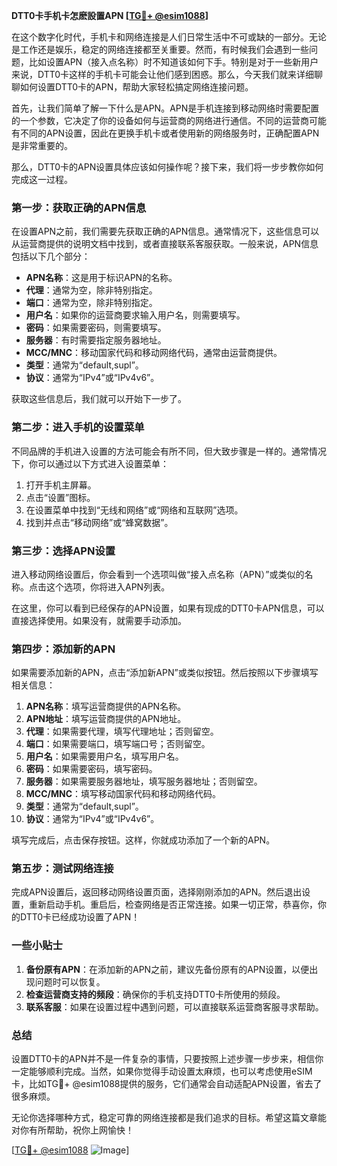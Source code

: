 **DTT0卡手机卡怎麽設置APN [[TG💪+ @esim1088](https://t.me/s/esim1088)]**

在这个数字化时代，手机卡和网络连接是人们日常生活中不可或缺的一部分。无论是工作还是娱乐，稳定的网络连接都至关重要。然而，有时候我们会遇到一些问题，比如设置APN（接入点名称）时不知道该如何下手。特别是对于一些新用户来说，DTT0卡这样的手机卡可能会让他们感到困惑。那么，今天我们就来详细聊聊如何设置DTT0卡的APN，帮助大家轻松搞定网络连接问题。

首先，让我们简单了解一下什么是APN。APN是手机连接到移动网络时需要配置的一个参数，它决定了你的设备如何与运营商的网络进行通信。不同的运营商可能有不同的APN设置，因此在更换手机卡或者使用新的网络服务时，正确配置APN是非常重要的。

那么，DTT0卡的APN设置具体应该如何操作呢？接下来，我们将一步步教你如何完成这一过程。

### **第一步：获取正确的APN信息**

在设置APN之前，我们需要先获取正确的APN信息。通常情况下，这些信息可以从运营商提供的说明文档中找到，或者直接联系客服获取。一般来说，APN信息包括以下几个部分：

- **APN名称**：这是用于标识APN的名称。
- **代理**：通常为空，除非特别指定。
- **端口**：通常为空，除非特别指定。
- **用户名**：如果你的运营商要求输入用户名，则需要填写。
- **密码**：如果需要密码，则需要填写。
- **服务器**：有时需要指定服务器地址。
- **MCC/MNC**：移动国家代码和移动网络代码，通常由运营商提供。
- **类型**：通常为“default,supl”。
- **协议**：通常为“IPv4”或“IPv4v6”。

获取这些信息后，我们就可以开始下一步了。

### **第二步：进入手机的设置菜单**

不同品牌的手机进入设置的方法可能会有所不同，但大致步骤是一样的。通常情况下，你可以通过以下方式进入设置菜单：

1. 打开手机主屏幕。
2. 点击“设置”图标。
3. 在设置菜单中找到“无线和网络”或“网络和互联网”选项。
4. 找到并点击“移动网络”或“蜂窝数据”。

### **第三步：选择APN设置**

进入移动网络设置后，你会看到一个选项叫做“接入点名称（APN）”或类似的名称。点击这个选项，你将进入APN列表。

在这里，你可以看到已经保存的APN设置，如果有现成的DTT0卡APN信息，可以直接选择使用。如果没有，就需要手动添加。

### **第四步：添加新的APN**

如果需要添加新的APN，点击“添加新APN”或类似按钮。然后按照以下步骤填写相关信息：

1. **APN名称**：填写运营商提供的APN名称。
2. **APN地址**：填写运营商提供的APN地址。
3. **代理**：如果需要代理，填写代理地址；否则留空。
4. **端口**：如果需要端口，填写端口号；否则留空。
5. **用户名**：如果需要用户名，填写用户名。
6. **密码**：如果需要密码，填写密码。
7. **服务器**：如果需要服务器地址，填写服务器地址；否则留空。
8. **MCC/MNC**：填写移动国家代码和移动网络代码。
9. **类型**：通常为“default,supl”。
10. **协议**：通常为“IPv4”或“IPv4v6”。

填写完成后，点击保存按钮。这样，你就成功添加了一个新的APN。

### **第五步：测试网络连接**

完成APN设置后，返回移动网络设置页面，选择刚刚添加的APN。然后退出设置，重新启动手机。重启后，检查网络是否正常连接。如果一切正常，恭喜你，你的DTT0卡已经成功设置了APN！

### **一些小贴士**

1. **备份原有APN**：在添加新的APN之前，建议先备份原有的APN设置，以便出现问题时可以恢复。
2. **检查运营商支持的频段**：确保你的手机支持DTT0卡所使用的频段。
3. **联系客服**：如果在设置过程中遇到问题，可以直接联系运营商客服寻求帮助。

### **总结**

设置DTT0卡的APN并不是一件复杂的事情，只要按照上述步骤一步步来，相信你一定能够顺利完成。当然，如果你觉得手动设置太麻烦，也可以考虑使用eSIM卡，比如TG💪+ @esim1088提供的服务，它们通常会自动适配APN设置，省去了很多麻烦。

无论你选择哪种方式，稳定可靠的网络连接都是我们追求的目标。希望这篇文章能对你有所帮助，祝你上网愉快！

[[TG💪+ @esim1088](https://t.me/s/esim1088) ![Image](https://i.postimg.cc/4NQfJmqS/Snipaste-2025-05-13-00-14-12.png)]